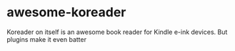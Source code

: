 # awesome-koreader
Koreader on itself is an awesome book reader for Kindle e-ink devices. But plugins make it even batter
